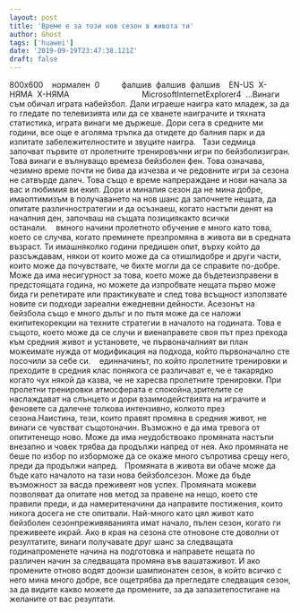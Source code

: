 ```yaml
---
layout: post
title: 'Време е за този нов сезон в живота ти'
author: Ghost
tags: ['huawei']
date: '2019-09-19T23:47:38.121Z'
draft: false
---
```


800x600    нормален  0          фалшив  фалшив  фалшив    EN-US  X-НЯМА  X-НЯМА                                 MicrosoftInternetExplorer4  ...Винаги съм обичал играта набейзбол. Дали играеше наигра като младеж, за да го гледате по телевизията или да се хванете наиграчите и тяхната статистика, играта винаги ме държеше. Дори сега в средните ми години, все още е aголяма тръпка да отидете до балния парк и да изпитате забележителностите и звуците наигра.   Тази седмица започват първите от пролетните тренировъчни игри по бейзболизигран. Това винаги е вълнуващо времеза бейзболен фен. Това означава, чезимно време почти не бива да изчезва и че редовните игри за сезона не сатвърде далеч. Това също е време напрераждане и нови начала за вас и любимия ви екип. Дори и миналия сезон да не мина добре, имаоптимизъм в получаването на нов шанс да започнете нещата, да опитате различностратегии и да осъзнаеш, когато настъпи денят на началния ден, започваш на същата позициякакто всички останали.    вмного начини пролетното обучение е много като това, което се случва, когато преминете презпромяна в живота ви в средната възраст. Ти имашняколко години предишен опит, върху който да разсъждавам, някои от които може да са отишлидобре и други части, които може да почувствате, че бихте могли да се справите по-добре. Може да има несигурност за това, което може да бъдетеизправени в предстоящата година, но можете да изпробвате нещата първо може бида ги репетирате или практикувате и след това всъщност използвате новите си подходи зареални ежедневни дейности. Асезонът на бейзбола също е много дълъг и по пътя може да се наложи екипитекорекции на техните стратегии в началото на годината. Това е същото, което може да се случи и виенаправете своя път през прехода към средния живот и установете, че първоначалният ви план можеимате нужда от модификация на подхода, който първоначално сте посочили за себе си.    единначинът, по който пролетните тренировки и преходите в средния клас понякога се различават е, че е такарядко когато чух някой да казва, че не харесва пролетните тренировки. При пролетни тренировки атмосферата е спокойна,зрителите се наслаждават на слънцето и дори взаимодействията на играчите и феновете са далечне толкова интензивно, колкото през сезона.Наистина, тези, които правят промяна в средния живот, не винаги се чувстват същотоначин. Възможно е да има тревога от опититенещо ново. Може да има неудобствоако промяната настъпи внезапно и човек трябва да продължи напред от нея. Ако промяната не беше по избор по изборможе да се окаже много съпротива срещу него, преди да продължи напред.   Промяната в живота ви обаче може да бъде като началото на тази нова бейзболсезон. Може да бъде възможност за васда преживеят нов успех. Промяната можеви позволяват да опитате нов метод за правене на нещо, което сте правили преди, и да намеритеначини да направите постижения, които никога досега не сте опитвали. Най-много като цял живот като бейзболен сезонпреживяванията имат начало, пълен сезон, когато ги преживеете икрай. Ако в края на сезона сте отновоне сте доволни от резултатите, винаги получавате друг шанс за следващата годинапроменете начина на подготовка и направете нещата по различен начин за следващата промяна във вашатаживот. И ако промените отново водят доонзи шампионатен сезон, в който всичко с него мина много добре, все ощетрябва да прегледате следващия сезон, за да видите какво можете да промените, за да запазитепостигане на желаните от вас резултати.
